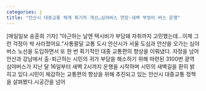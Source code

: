 ```yaml
---
categories: j
title: "안산시 대중교통 체계 획기적 개선…심야버스 연장·새벽 부엉이 버스 운행"
---
```

[매일일보 송훈희 기자] “야근하는 날엔 택시비가 부담돼 자취까지 고민했는데…이제 그런 걱정이 싹 사라졌어요.”사통팔달 교통 도시 안산시가 서울 도심과 안산을 오가는 심야버스 노선을 도입하면서 또 한 번 획기적인 대중 교통편의 향상을 이뤄냈다. 자정을 넘어 안산과 강남에서 출･퇴근하는 시민의 귀가 부담을 해소하기 위해 마련된 3100번 광역 심야버스가 지난 달 16일부터 새벽 2시까지 운행을 시작하며 시민의 새벽길을 환히 밝히고 있다.시민이 체감하는 교통편의 향상을 위해 추진되고 있는 안산시 대중교통 정책을 살펴봤다.시공간을 넘어
